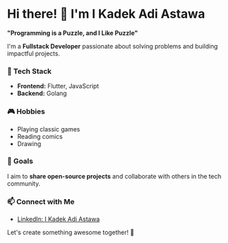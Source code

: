 # Hi there! 👋 I'm I Kadek Adi Astawa  

**"Programming is a Puzzle, and I Like Puzzle"**  

I'm a **Fullstack Developer** passionate about solving problems and building impactful projects.  

### 🔧 Tech Stack  
- **Frontend:** Flutter, JavaScript  
- **Backend:** Golang  

### 🎮 Hobbies  
- Playing classic games  
- Reading comics  
- Drawing  

### 🌟 Goals  
I aim to **share open-source projects** and collaborate with others in the tech community.  

### 📫 Connect with Me  
- [LinkedIn: I Kadek Adi Astawa](https://www.linkedin.com/in/i-kadek-adi-astawa/)  

Let's create something awesome together! 🚀  
